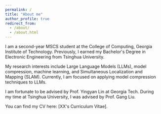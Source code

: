```yaml
---
permalink: /
title: "About me"
author_profile: true
redirect_from: 
  - /about/
  - /about.html
---
```

I am a second-year MSCS student at the College of Computing, Georgia Institute of Technology. Previously, I earned my Bachelor's Degree in Electronic Engineering from Tsinghua University.

My research interests include Large Language Models (LLMs), model compression, machine learning, and Simultaneous Localization and Mapping (SLAM). Currently, I am focused on applying model compression techniques to LLMs.

I am fortunate to be advised by Prof. Yingyan Lin at Georgia Tech. During my time at Tsinghua University, I was advised by Prof. Gang Liu.

You can find my CV here: [XX's Curriculum Vitae].


